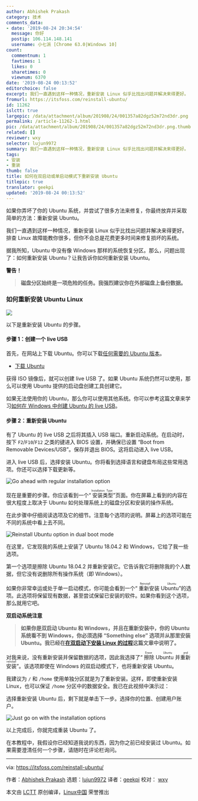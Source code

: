 ```yaml
---
author: Abhishek Prakash
category: 技术
comments_data:
- date: '2019-08-24 20:34:54'
  message: 你好
  postip: 106.114.148.141
  username: 小七派 [Chrome 63.0|Windows 10]
count:
  commentnum: 1
  favtimes: 1
  likes: 0
  sharetimes: 0
  viewnum: 6370
date: '2019-08-24 00:13:52'
editorchoice: false
excerpt: 我们一直遇到这样一种情况，重新安装 Linux 似乎比找出问题并解决来得更好。
fromurl: https://itsfoss.com/reinstall-ubuntu/
id: 11262
islctt: true
largepic: /data/attachment/album/201908/24/001357a82dgz52m72nd3dr.png
permalink: /article-11262-1.html
pic: /data/attachment/album/201908/24/001357a82dgz52m72nd3dr.png.thumb.jpg
related: []
reviewer: wxy
selector: lujun9972
summary: 我们一直遇到这样一种情况，重新安装 Linux 似乎比找出问题并解决来得更好。
tags:
- 安装
- 重装
thumb: false
title: 如何在双启动或单启动模式下重新安装 Ubuntu
titlepic: true
translator: geekpi
updated: '2019-08-24 00:13:52'
---
```


如果你弄坏了你的 Ubuntu 系统，并尝试了很多方法来修复，你最终放弃并采取简单的方法：重新安装 Ubuntu。


我们一直遇到这样一种情况，重新安装 Linux 似乎比找出问题并解决来得更好。排查 Linux 故障能教你很多，但你不会总是花费更多时间来修复损坏的系统。


据我所知，Ubuntu 中没有像 Windows 那样的系统恢复分区。那么，问题出现了：如何重新安装 Ubuntu？让我告诉你如何重新安装 Ubuntu。


**警告！**



> 
> **磁盘分区始终是一项危险的任务。我强烈建议你在外部磁盘上备份数据。**
> 
> 
> 


### 如何重新安装 Ubuntu Linux


![](/data/attachment/album/201908/24/001357a82dgz52m72nd3dr.png)


以下是重新安装 Ubuntu 的步骤。


#### 步骤 1：创建一个 live USB


首先，在网站上下载 Ubuntu。你可以下载[任何需要的 Ubuntu 版本](https://itsfoss.com/which-ubuntu-install/)。


* [下载 Ubuntu](https://ubuntu.com/download/desktop)


获得 ISO 镜像后，就可以创建 live USB 了。如果 Ubuntu 系统仍然可以使用，那么可以使用 Ubuntu 提供的启动盘创建工具创建它。


如果无法使用你的 Ubuntu，那么你可以使用其他系统。你可以参考这篇文章来学习[如何在 Windows 中创建 Ubuntu 的 live USB](https://itsfoss.com/create-live-usb-of-ubuntu-in-windows/)。


#### 步骤 2：重新安装 Ubuntu


有了 Ubuntu 的 live USB 之后将其插入 USB 端口。重新启动系统。在启动时，按下 `F2`/`F10`/`F12` 之类的键进入 BIOS 设置，并确保已设置 “Boot from Removable Devices/USB”。保存并退出 BIOS。这将启动进入 live USB。


进入 live USB 后，选择安装 Ubuntu。你将看到选择语言和键盘布局这些常用选项。你还可以选择下载更新等。


![Go ahead with regular installation option](/data/attachment/album/201908/24/001359idperyvxxh9esrse.jpg)


现在是重要的步骤。你应该看到一个“<ruby> 安装类型 <rt>  Installation Type </rt></ruby>”页面。你在屏幕上看到的内容在很大程度上取决于 Ubuntu 如何处理系统上的磁盘分区和安装的操作系统。


在此步骤中仔细阅读选项及它的细节。注意每个选项的说明。屏幕上的选项可能在不同的系统中看上去不同。


![Reinstall Ubuntu option in dual boot mode](/data/attachment/album/201908/24/001402whrn5sqrz1uld0ql.jpg)


在这里，它发现我的系统上安装了 Ubuntu 18.04.2 和 Windows，它给了我一些选项。


第一个选项是擦除 Ubuntu 18.04.2 并重新安装它。它告诉我它将删除我的个人数据，但它没有说删除所有操作系统（即 Windows）。


如果你非常幸运或处于单一启动模式，你可能会看到一个“<ruby> 重新安装 Ubuntu <rt>  Reinstall Ubuntu </rt></ruby>”的选项。此选项将保留现有数据，甚至尝试保留已安装的软件。如果你看到这个选项，那么就用它吧。


**双启动系统注意**



> 
> **如果你是双启动 Ubuntu 和 Windows，并且在重新安装中，你的 Ubuntu 系统看不到 Windows，你必须选择 “Something else” 选项并从那里安装 Ubuntu。我已经在[在双启动下安装 Linux 的过程](https://itsfoss.com/replace-linux-from-dual-boot/)这篇文章中说明了。**
> 
> 
> 


对我来说，没有重新安装并保留数据的选项，因此我选择了“<ruby> 擦除 Ubuntu 并重新安装 <rt>  Erase Ubuntu and reinstall </rt></ruby>”。该选项即使在 Windows 的双启动模式下，也将重新安装 Ubuntu。


我建议为 `/` 和 `/home` 使用单独分区就是为了重新安装。这样，即使重新安装 Linux，也可以保证 `/home` 分区中的数据安全。我已在此视频中演示过：


选择重新安装 Ubuntu 后，剩下就是单击下一步。选择你的位置、创建用户账户。


![Just go on with the installation options](/data/attachment/album/201908/24/001403rjut55ti8582j621.jpg)


以上完成后，你就完成重装 Ubuntu 了。


在本教程中，我假设你已经知道我说的东西，因为你之前已经安装过 Ubuntu。如果需要澄清任何一个步骤，请随时在评论栏询问。




---


via: <https://itsfoss.com/reinstall-ubuntu/>


作者：[Abhishek Prakash](https://itsfoss.com/author/abhishek/) 选题：[lujun9972](https://github.com/lujun9972) 译者：[geekpi](https://github.com/geekpi) 校对： [wxy](https://github.com/wxy)


本文由 [LCTT](https://github.com/LCTT/TranslateProject) 原创编译，[Linux中国](https://linux.cn/) 荣誉推出